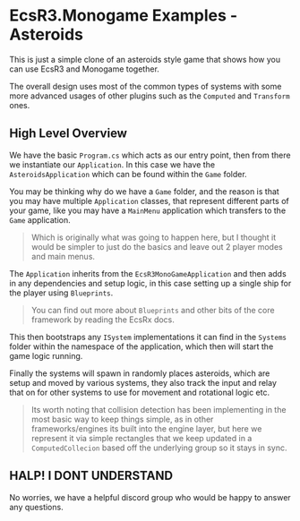 # EcsR3.Monogame Examples - Asteroids

This is just a simple clone of an asteroids style game that shows how you can use EcsR3 and Monogame together.

The overall design uses most of the common types of systems with some more advanced usages of other plugins such as the `Computed` and `Transform` ones.

## High Level Overview

We have the basic `Program.cs` which acts as our entry point, then from there we instantiate our `Application`. In this case we have the `AsteroidsApplication` which can be found within the `Game` folder.

You may be thinking why do we have a `Game` folder, and the reason is that you may have multiple `Application` classes, that represent different parts of your game, like you may have a `MainMenu` application which transfers to the `Game` application.

> Which is originally what was going to happen here, but I thought it would be simpler to just do the basics and leave out 2 player modes and main menus.

The `Application` inherits from the `EcsR3MonoGameApplication` and then adds in any dependencies and setup logic, in this case setting up a single ship for the player using `Blueprints`.

> You can find out more about `Blueprints` and other bits of the core framework by reading the EcsRx docs.

This then bootstraps any `ISystem` implementations it can find in the `Systems` folder within the namespace of the application, which then will start the game logic running.

Finally the systems will spawn in randomly places asteroids, which are setup and moved by various systems, they also track the input and relay that on for other systems to use for movement and rotational logic etc.

> Its worth noting that collision detection has been implementing in the most basic way to keep things simple, as in other frameworks/engines its built into the engine layer, but here we represent it via simple rectangles that we keep updated in a `ComputedCollecion` based off the underlying group so it stays in sync.


## HALP! I DONT UNDERSTAND

No worries, we have a helpful discord group who would be happy to answer any questions.